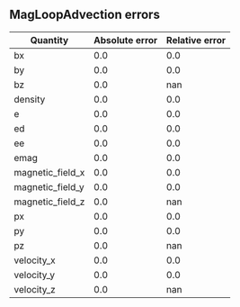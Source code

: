 ## MagLoopAdvection errors
| Quantity | Absolute error | Relative error |
| -------- | --------- | --------- |
| bx | 0.0 | 0.0 |
| by | 0.0 | 0.0 |
| bz | 0.0 | nan |
| density | 0.0 | 0.0 |
| e | 0.0 | 0.0 |
| ed | 0.0 | 0.0 |
| ee | 0.0 | 0.0 |
| emag | 0.0 | 0.0 |
| magnetic_field_x | 0.0 | 0.0 |
| magnetic_field_y | 0.0 | 0.0 |
| magnetic_field_z | 0.0 | nan |
| px | 0.0 | 0.0 |
| py | 0.0 | 0.0 |
| pz | 0.0 | nan |
| velocity_x | 0.0 | 0.0 |
| velocity_y | 0.0 | 0.0 |
| velocity_z | 0.0 | nan |

